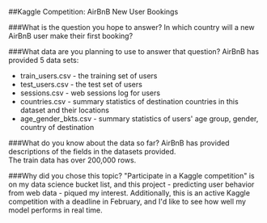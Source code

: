 ##Kaggle Competition: AirBnB New User Bookings

###What is the question you hope to answer? 
In which country will a new AirBnB user make their first booking?

###What data are you planning to use to answer that question? 
AirBnB has provided 5 data sets:
* train_users.csv - the training set of users
* test_users.csv - the test set of users
* sessions.csv - web sessions log for users
* countries.csv - summary statistics of destination countries in this dataset and their locations
* age_gender_bkts.csv - summary statistics of users' age group, gender, country of destination

###What do you know about the data so far? 
AirBnB has provided descriptions of the fields in the datasets provided.  
The train data has over 200,000 rows.

###Why did you chose this topic? 
"Participate in a Kaggle competition" is on my data science bucket list, and this project - predicting user behavior from web data -  piqued my interest.
Additionally, this is an active Kaggle competition with a deadline in February, and I'd like to see how well my model performs in real time.
